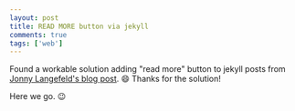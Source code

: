 ```yaml
---
layout: post
title: READ MORE button via jekyll
comments: true
tags: ['web']
---
```


Found a workable solution adding "read more" button to jekyll posts from [Jonny Langefeld's blog post](https://jonnylangefeld.com/blog/how-to-add-a-read-more-button-that-doesnt-suck-to-your-jekyll-blog). 😄 Thanks for the solution!
<!--more-->
Here we go. 😉